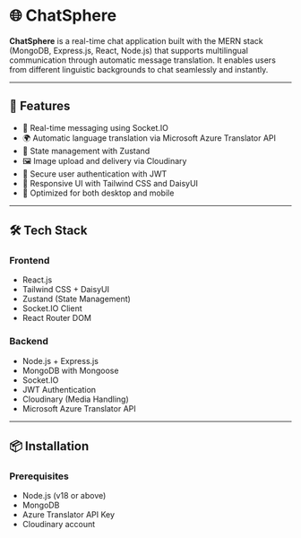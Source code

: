 # 🌐 ChatSphere

**ChatSphere** is a real-time chat application built with the MERN stack (MongoDB, Express.js, React, Node.js) that supports multilingual communication through automatic message translation. It enables users from different linguistic backgrounds to chat seamlessly and instantly.

---

## 🚀 Features

- 🔁 Real-time messaging using Socket.IO
- 🌍 Automatic language translation via Microsoft Azure Translator API
- 🧠 State management with Zustand
- 🖼️ Image upload and delivery via Cloudinary
- 🔐 Secure user authentication with JWT
- 🌙 Responsive UI with Tailwind CSS and DaisyUI
- 📱 Optimized for both desktop and mobile

---

## 🛠️ Tech Stack

### Frontend

- React.js
- Tailwind CSS + DaisyUI
- Zustand (State Management)
- Socket.IO Client
- React Router DOM

### Backend

- Node.js + Express.js
- MongoDB with Mongoose
- Socket.IO
- JWT Authentication
- Cloudinary (Media Handling)
- Microsoft Azure Translator API

---

## 📦 Installation

### Prerequisites

- Node.js (v18 or above)
- MongoDB
- Azure Translator API Key
- Cloudinary account
